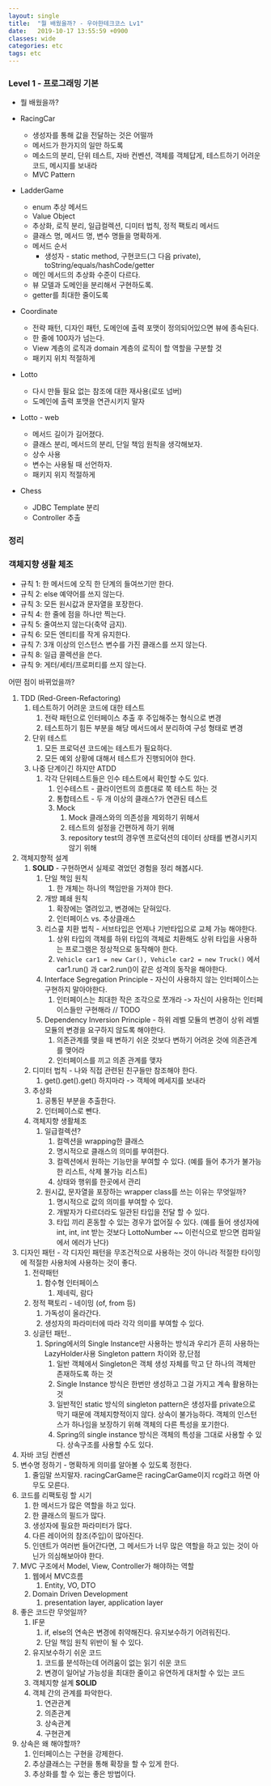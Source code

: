 ```yaml
---
layout: single
title:  "뭘 배웠을까? - 우아한테크코스 Lv1"
date:   2019-10-17 13:55:59 +0900
classes: wide
categories: etc
tags: etc
---
```


### Level 1 - 프로그래밍 기본

- 뭘 배웠을까?

- RacingCar
  - 생성자를 통해 값을 전달하는 것은 어떨까
  - 메서드가 한가지의 일만 하도록
  - 메소드의 분리, 단위 테스트, 자바 컨벤션, 객체를 객체답게, 테스트하기 어려운 코드, 메시지를 보내라
  - MVC Pattern
- LadderGame
  - enum 추상 메서드
  - Value Object
  - 추상화, 로직 분리, 일급컬렉션, 디미터 법칙, 정적 팩토리 메서드
  - 클래스 명, 메서드 명, 변수 명들을 명확하게.
  - 메서드 순서
    - 생성자 - static method, 구현코드(그 다음 private), toString/equals/hashCode/getter
  - 메인 메서드의 추상화 수준이 다르다.
  - 뷰 모델과 도메인을 분리해서 구현하도록.
  - getter를 최대한 줄이도록
- Coordinate
  - 전략 패턴, 디자인 패턴, 도메인에 출력 포맷이 정의되어있으면 뷰에 종속된다.
  - 한 줄에 100자가 넘는다.
  - View 계층의 로직과 domain 계층의 로직이 할 역할을 구분할 것
  - 패키지 위치 적절하게
- Lotto
  - 다시 만들 필요 없는 참조에 대한 재사용(로또 넘버)
  - 도메인에 출력 포맷을 연관시키지 말자
- Lotto - web
  - 메서드 길이가 길어졌다.
  - 클래스 분리, 메서드의 분리, 단일 책임 원칙을 생각해보자.
  - 상수 사용
  - 변수는 사용될 때 선언하자.
  - 패키지 위지 적절하게
- Chess
  - JDBC Template 분리
  - Controller 추출

### 정리

### 객체지향 생활 체조

- 규칙 1: 한 메서드에 오직 한 단계의 들여쓰기만 한다.
- 규칙 2: else 예약어를 쓰지 않는다.
- 규칙 3: 모든 원시값과 문자열을 포장한다.
- 규칙 4: 한 줄에 점을 하나만 찍는다.
- 규칙 5: 줄여쓰지 않는다(축약 금지).
- 규칙 6: 모든 엔티티를 작게 유지한다.
- 규칙 7: 3개 이상의 인스턴스 변수를 가진 클래스를 쓰지 않는다.
- 규칙 8: 일급 콜렉션을 쓴다.
- 규칙 9: 게터/세터/프로퍼티를 쓰지 않는다.

어떤 점이 바뀌었을까?

1. TDD (Red-Green-Refactoring)
   1. 테스트하기 어려운 코드에 대한 테스트
      1. 전략 패턴으로 인터페이스 추출 후 주입해주는 형식으로 변경
      2. 테스트하기 힘든 부분을 해당 메서드에서 분리하여 구성 형태로 변경
   2. 단위 테스트
      1. 모든 프로덕션 코드에는 테스트가 필요하다.
      2. 모든 예외 상황에 대해서 테스트가 진행되어야 한다.
   3. 나중 단계이긴 하지만 ATDD
      1. 각각 단위테스트들은 인수 테스트에서 확인할 수도 있다.
         1. 인수테스트 - 클라이언트의 흐름대로 쭉 테스트 하는 것
         2. 통합테스트 - 두 개 이상의 클래스?가 연관된 테스트
         3. Mock
            1. Mock 클래스와의 의존성을 제외하기 위해서
            2. 테스트의 설정을 간편하게 하기 위해
            3. repository test의 경우엔 프로덕션의 데이터 상태를 변경시키지 않기 위해
2. 객체지향적 설계
   1. **SOLID** - 구현하면서 실제로 겪었던 경험을 정리 해봅시다.
      1. 단일 책임 원칙
         1. 한 개체는 하나의 책임만을 가져야 한다.
      2. 개방 폐쇄 원칙
         1. 확장에는 열려있고, 변경에는 닫혀있다.
         2. 인터페이스 vs. 추상클래스
      3. 리스콮 치환 법칙 - 서브타입은 언제나 기반타입으로 교체 가능 해야한다.
         1. 상위 타입의 객체를 하위 타입의 객체로 치환해도 상위 타입을 사용하는 프로그램은 정상적으로 동작해야 한다.
         2. `Vehicle car1 = new Car(), Vehicle car2 = new Truck()` 에서 car1.run() 과 car2.run()이 같은 성격의 동작을 해야한다.
      4. Interface Segregation Principle - 자신이 사용하지 않는 인터페이스는 구현하지 말아야한다.
         1. 인터페이스는 최대한 작은 조각으로 쪼개라 -> 자신이 사용하는 인터페이스들만 구현해라 // TODO
      5. Dependency Inversion Principle - 하위 레벨 모듈의 변경이 상위 레벨 모듈의 변경을 요구하지 않도록 해야한다.
         1. 의존관계를 맺을 때 변하기 쉬운 것보다 변하기 어려운 것에 의존관계를 맺어라
         2. 인터페이스를 끼고 의존 관계를 맺자
   2. 디미터 법칙 - 나와 직접 관련된 친구들만 참조해야 한다.
      1. get().get().get() 하지마라 -> 객체에 메세지를 보내라
   3. 추상화
      1. 공통된 부분을 추출한다.
      2. 인터페이스로 뺀다.
   4. 객체지향 생활체조
      1. 일급컬렉션?
         1. 컬렉션을 wrapping한 클래스
         2. 명시적으로 클래스의 의미를 부여한다.
         3. 컬렉션에서 원하는 기능만을 부여할 수 있다. (예를 들어 추가가 불가능한 리스트, 삭제 불가능 리스트)
         4. 상태와 행위를 한곳에서 관리
      2. 원시값, 문자열을 포장하는 wrapper class를 쓰는 이유는 무엇일까?
         1. 명시적으로 값의 의미를 부여할 수 있다.
         2. 개발자가 다르더라도 일관된 타입을 전달 할 수 있다.
         3. 타입 끼리 혼동할 수 있는 경우가 없어질 수 있다. (예를 들어 생성자에 int, int, int 받는 것보다 LottoNumber ~~ 이런식으로 받으면 컴파일에서 에러가 난다)
3. 디자인 패턴 - 각 디자인 패턴을 무조건적으로 사용하는 것이 아니라 적절한 타이밍에 적절한 사용처에 사용하는 것이 좋다.
   1. 전략패턴
      1. 함수형 인터페이스
         1. 제네릭, 람다
   2. 정적 팩토리 - 네이밍 (of, from 등)
      1. 가독성이 올라간다.
      2. 생성자의 파라미터에 따라 각각 의미를 부여할 수 있다.
   3. 싱글턴 패턴..
      1. Spring에서의 Single Instance만 사용하는 방식과 우리가 흔히 사용하는 LazyHolder사용 Singleton pattern 차이와 장,단점
         1. 일반 객체에서 Singleton은 객체 생성 자체를 막고 단 하나의 객체만 존재하도록 하는 것
         2. Single Instance 방식은 한번만 생성하고 그걸 가지고 계속 활용하는 것
         3. 일반적인 static 방식의 singleton pattern은 생성자를 private으로 막기 때문에 객체지향적이지 않다. 상속이 불가능하다. 객체의 인스턴스가 하나임을 보장하기 위해 객체의 다른 특성을 포기한다.
         4. Spring의 single instance 방식은 객체의 특성을 그대로 사용할 수 있다. 상속구조를 사용할 수도 있다.
4. 자바 코딩 컨벤션
5. 변수명 정하기 - 명확하게 의미를 알아볼 수 있도록 정한다.
   1. 줄임말 쓰지말자. racingCarGame은 racingCarGame이지 rcg라고 하면 아무도 모른다.
6. 코드를 리팩토링 할 시기
   1. 한 메서드가 많은 역할을 하고 있다.
   2. 한 클래스의 필드가 많다.
   3. 생성자에 필요한 파라미터가 많다.
   4. 다른 레이어의 참조(주입)이 많아진다.
   5. 인덴트가 여러번 들어간다면, 그 메서드가 너무 많은 역할을 하고 있는 것이 아닌가 의심해보아야 한다.
7. MVC 구조에서 Model, View, Controller가 해야하는 역할
   1. 웹에서 MVC흐름
      1. Entity, VO, DTO
   2. Domain Driven Development
      1. presentation layer, application layer
8. 좋은 코드란 무엇일까?
   1. IF문
      1. if, else의 연속은 변경에 취약해진다. 유지보수하기 어려워진다.
      2. 단일 책임 원칙 위반이 될 수 있다.
   2. 유지보수하기 쉬운 코드
      1. 코드를 분석하는데 어려움이 없는 읽기 쉬운 코드
      2. 변경이 일어날 가능성을 최대한 줄이고 유연하게 대처할 수 있는 코드
   3. 객체지향 설계 **SOLID**
   4. 객체 간의 관계를 파악한다.
      1. 연관관계
      2. 의존관계
      3. 상속관계
      4. 구현관계
9. 상속은 왜 해야할까?
   1. 인터페이스는 구현을 강제한다.
   2. 추상클래스는 구현을 통해 확장을 할 수 있게 한다.
   3. 추상화를 할 수 있는 좋은 방법이다.

